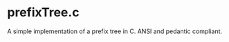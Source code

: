 prefixTree.c
============

A simple implementation of a prefix tree in C. ANSI and pedantic compliant.

